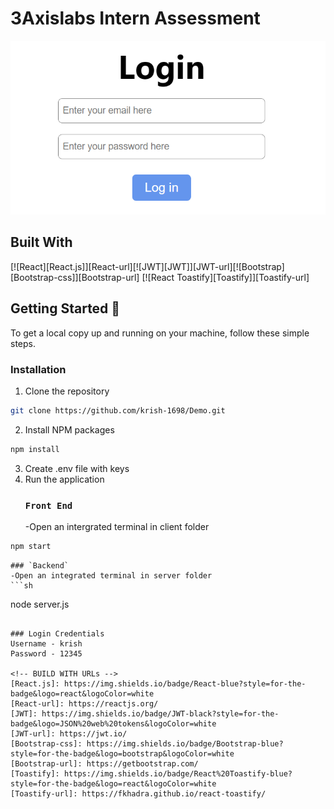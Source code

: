 # 3Axislabs Intern Assessment

![alt text](image.png)

## Built With
[![React][React.js]][React-url][![JWT][JWT]][JWT-url][![Bootstrap][Bootstrap-css]][Bootstrap-url]
[![React Toastify][Toastify]][Toastify-url]
## Getting Started 🎉
To get a local copy up and running on your machine, follow these simple steps.

### Installation
1.  Clone the repository
   ```sh
   git clone https://github.com/krish-1698/Demo.git
   ```
2.  Install NPM packages
   ```sh
   npm install
   ```
3.  Create .env file with keys
4.  Run the application
    ### `Front End`
    -Open an intergrated terminal in client folder
   ```sh
   npm start
   ```
    ### `Backend`
    -Open an integrated terminal in server folder
    ```sh
   node server.js
   ```

### Login Credentials
 Username - krish
 Password - 12345

 <!-- BUILD WITH URLs -->
 [React.js]: https://img.shields.io/badge/React-blue?style=for-the-badge&logo=react&logoColor=white
[React-url]: https://reactjs.org/
[JWT]: https://img.shields.io/badge/JWT-black?style=for-the-badge&logo=JSON%20web%20tokens&logoColor=white
[JWT-url]: https://jwt.io/
[Bootstrap-css]: https://img.shields.io/badge/Bootstrap-blue?style=for-the-badge&logo=bootstrap&logoColor=white
[Bootstrap-url]: https://getbootstrap.com/
[Toastify]: https://img.shields.io/badge/React%20Toastify-blue?style=for-the-badge&logo=react&logoColor=white
[Toastify-url]: https://fkhadra.github.io/react-toastify/
